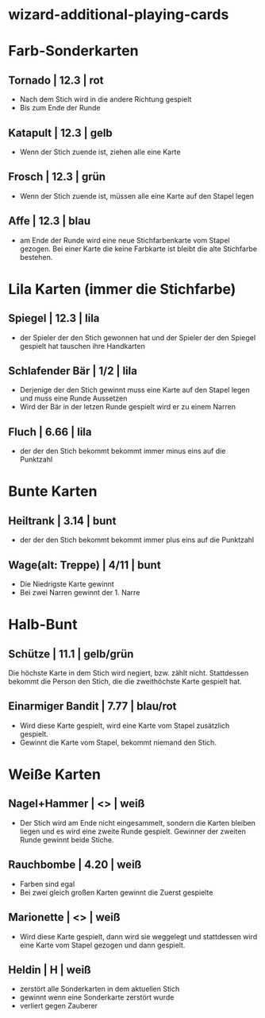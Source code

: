 # wizard-additional-playing-cards

# Farb-Sonderkarten

## Tornado | 12.3 | rot

- Nach dem Stich wird in die andere Richtung gespielt
- Bis zum Ende der Runde

## Katapult | 12.3 | gelb

- Wenn der Stich zuende ist, ziehen alle eine Karte

## Frosch | 12.3 | grün

- Wenn der Stich zuende ist, müssen alle eine Karte auf den Stapel legen

## Affe | 12.3 | blau

- am Ende der Runde wird eine neue Stichfarbenkarte vom Stapel gezogen. Bei einer Karte die keine Farbkarte ist bleibt die alte Stichfarbe bestehen.

# Lila Karten (immer die Stichfarbe)

## Spiegel | 12.3 | lila

- der Spieler der den Stich gewonnen hat und der Spieler der den Spiegel gespielt hat tauschen ihre Handkarten

## Schlafender Bär | 1/2 | lila
- Derjenige der den Stich gewinnt muss eine Karte auf den Stapel legen und muss eine Runde Aussetzen
- Wird der Bär in der letzen Runde gespielt wird er zu einem Narren
  
## Fluch | 6.66 | lila 

- der der den Stich bekommt bekommt immer minus eins auf die Punktzahl

# Bunte Karten

## Heiltrank | 3.14 | bunt

- der der den Stich bekommt bekommt immer plus eins auf die Punktzahl

## Wage(alt: Treppe) | 4/11 | bunt

- Die Niedrigste Karte gewinnt
- Bei zwei Narren gewinnt der 1. Narre

# Halb-Bunt

## Schütze | 11.1 | gelb/grün

Die höchste Karte in dem Stich wird negiert, bzw. zählt nicht. Stattdessen bekommt die Person den Stich, die die zweithöchste Karte gespielt hat.

## Einarmiger Bandit | 7.77 | blau/rot

- Wird diese Karte gespielt, wird eine Karte vom Stapel zusätzlich gespielt.
- Gewinnt die Karte vom Stapel, bekommt niemand den Stich.

# Weiße Karten

## Nagel+Hammer | <> | weiß

- Der Stich wird am Ende nicht eingesammelt, sondern die Karten bleiben liegen und es wird eine zweite Runde gespielt. Gewinner der zweiten Runde gewinnt beide Stiche.

## Rauchbombe | 4.20 | weiß

- Farben sind egal
- Bei zwei gleich großen Karten gewinnt die Zuerst gespielte

## Marionette | <> | weiß

- Wird diese Karte gespielt, dann wird sie weggelegt und stattdessen wird eine Karte vom Stapel gezogen und dann gespielt.

## Heldin | H | weiß

- zerstört alle Sonderkarten in dem aktuellen Stich
- gewinnt wenn eine Sonderkarte zerstört wurde 
- verliert gegen Zauberer
